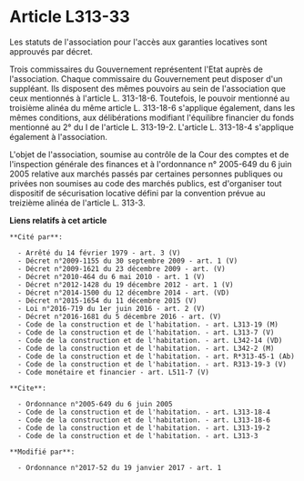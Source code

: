 # Article L313-33

Les statuts de l'association pour l'accès aux garanties locatives sont approuvés par décret. 

Trois commissaires du Gouvernement représentent l'Etat auprès de l'association. Chaque commissaire du Gouvernement peut
disposer d'un suppléant. Ils disposent des mêmes pouvoirs au sein de l'association que ceux mentionnés à l'article L.
313-18-6. Toutefois, le pouvoir mentionné au troisième alinéa du même article L. 313-18-6 s'applique également, dans les
mêmes conditions, aux délibérations modifiant l'équilibre financier du fonds mentionné au 2° du I de l'article L. 313-19-2.
L'article L. 313-18-4 s'applique également à l'association. 

L'objet de l'association, soumise au contrôle de la Cour des comptes et de l'inspection générale des finances et à
l'ordonnance n° 2005-649 du 6 juin 2005 relative aux marchés passés par certaines personnes publiques ou privées non soumises
au code des marchés publics, est d'organiser tout dispositif de sécurisation locative défini par la convention prévue au
treizième alinéa de l'article L. 313-3.

**Liens relatifs à cet article**

	**Cité par**:

	  - Arrêté du 14 février 1979 - art. 3 (V)
	  - Décret n°2009-1155 du 30 septembre 2009 - art. 1 (V)
	  - Décret n°2009-1621 du 23 décembre 2009 - art. (V)
	  - Décret n°2010-464 du 6 mai 2010 - art. 1 (V)
	  - Décret n°2012-1428 du 19 décembre 2012 - art. 1 (V)
	  - Décret n°2014-1500 du 12 décembre 2014 - art. (VD)
	  - Décret n°2015-1654 du 11 décembre 2015 (V)
	  - Loi n°2016-719 du 1er juin 2016 - art. 2 (V)
	  - Décret n°2016-1681 du 5 décembre 2016 - art. (V)
	  - Code de la construction et de l'habitation. - art. L313-19 (M)
	  - Code de la construction et de l'habitation. - art. L313-7 (V)
	  - Code de la construction et de l'habitation. - art. L342-14 (VD)
	  - Code de la construction et de l'habitation. - art. L342-2 (M)
	  - Code de la construction et de l'habitation. - art. R*313-45-1 (Ab)
	  - Code de la construction et de l'habitation. - art. R313-19-3 (V)
	  - Code monétaire et financier - art. L511-7 (V)

	**Cite**:

	  - Ordonnance n°2005-649 du 6 juin 2005
	  - Code de la construction et de l'habitation. - art. L313-18-4
	  - Code de la construction et de l'habitation. - art. L313-18-6
	  - Code de la construction et de l'habitation. - art. L313-19-2
	  - Code de la construction et de l'habitation. - art. L313-3

	**Modifié par**:

	  - Ordonnance n°2017-52 du 19 janvier 2017 - art. 1
